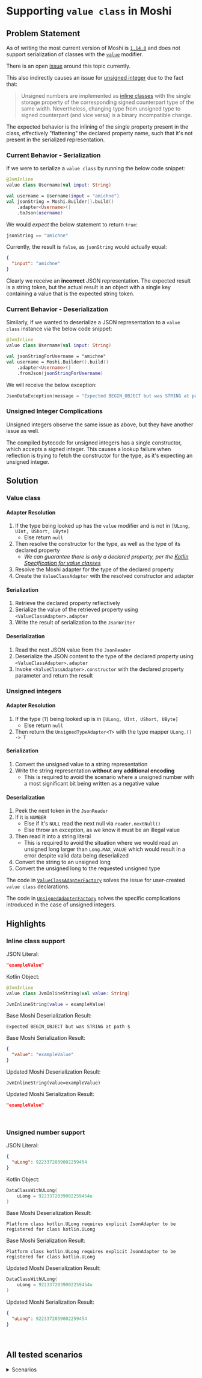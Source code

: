 # Supporting `value class` in Moshi

## Problem Statement

As of writing the most current version of Moshi is [`1.14.0`](https://github.com/square/moshi/releases/tag/1.14.0)
and does not support serialization of classes with the
[`value`](https://kotlinlang.org/docs/inline-classes.html) modifier.

There is an open [issue](https://github.com/square/moshi/issues/1170) around this topic currently.

This also indirectly causes an issue for [unsigned integer](https://kotlinlang.org/docs/unsigned-integer-types.html)
due to the fact that:
> Unsigned numbers are implemented as [inline classes](https://kotlinlang.org/docs/inline-classes.html)
> with the single storage property of the corresponding signed counterpart type of the same width.
> Nevertheless, changing type from unsigned type to signed counterpart (and vice versa) is a binary incompatible change.

The expected behavior is the inlining of the single property present in the class, effectively "flattening"
the declared property name, such that it's not present in the serialized representation.

### Current Behavior - Serialization

If we were to serialize a `value class` by running the below code snippet:

```kotlin
@JvmInline
value class Username(val input: String)

val username = Username(input = "amichne")
val jsonString = Moshi.Builder().build()
    .adapter<Username>()
    .toJson(username)
```

We would _expect_ the below statement to return `true`:

```kotlin
jsonString == "amichne"
```

Currently, the result is `false`, as `jsonString` would actually equal:

```json
{
  "input": "amichne"
}
```

Clearly we receive an **incorrect** JSON representation. The expected result is a string token, but the actual result
is an object with a single key containing a value that is the expected string token.

### Current Behavior - Deserialization

Similarly, if we wanted to deserialize a JSON representation to a `value class` instance via the below code snippet:

```kotlin
@JvmInline
value class Username(val input: String)

val jsonStringForUsername = "amichne"
val username = Moshi.Builder().build()
    .adapter<Username>()
    .fromJson(jsonStringForUsername)
```

We will receive the below exception:

```kotlin
JsonDataException(message = "Expected BEGIN_OBJECT but was STRING at path $")
```

### Unsigned Integer Complications

Unsigned integers observe the same issue as above, but they have another issue as well.

The compiled bytecode for unsigned integers has a single constructor, which accepts a signed integer.
This causes a lookup failure when reflection is trying to fetch the constructor for the type, as it's
expecting an unsigned integer.

## Solution

### Value class

#### Adapter Resolution

1. If the type being looked up has the `value` modifier and is not in `[ULong, UInt, UShort, UByte]`
    - Else return `null`
2. Then resolve the constructor for the type, as well as the type of its declared property
    - _We can guarantee there is only a declared property, per the
      [Kotlin Specification for value classes](https://kotlinlang.org/spec/declarations.html#value-class-declaration)_
3. Resolve the Moshi adapter for the type of the declared property
4. Create the `ValueClassAdapter` with the resolved constructor and adapter

#### Serialization

1. Retrieve the declared property reflectively
2. Serialize the value of the retrieved property using `<ValueClassAdapter>.adapter`
3. Write the result of serialization to the `JsonWriter`

#### Deserialization

1. Read the next JSON value from the `JsonReader`
2. Deserialize the JSON content to the type of the declared property using `<ValueClassAdapter>.adapter`
3. Invoke `<ValueClassAdapter>.constructor` with the declared property parameter and return the result

### Unsigned integers

#### Adapter Resolution

1. If the type (`T`) being looked up is in `[ULong, UInt, UShort, UByte]`
   - Else return `null`
2. Then return the `UnsignedTypeAdapter<T>` with the type mapper `ULong.() -> T`

#### Serialization
1. Convert the unsigned value to a string representation
2. Write the string representation **without any additional encoding**
   - This is required to avoid the scenario where a unsigned number with a most significant bit being written as a negative value

#### Deserialization
1. Peek the next token in the `JsonReader`
2. If it is `NUMBER`
   - Else if it's `NULL` read the next null via `reader.nextNull()`
   - Else throw an exception, as we know it must be an illegal value
3. Then read it into a string literal
   - This is required to avoid the situation where we would read an unsigned long larger than `Long.MAX_VALUE` which would result in a error despite valid data being deserialized
4. Convert the string to an unsigned long
5. Convert the unsigned long to the requested unsigned type



The code in [`ValueClassAdapterFactory`](./adapter/src/main/kotlin/io/amichne/moshi/extension/ValueClassAdapterFactory.kt)
solves the issue for user-created `value class` declarations.

The code in [`UnsignedAdapterFactory`](./adapter/src/main/kotlin/io/amichne/moshi/extension/UnsignedAdapterFactory.kt)
solves the specific complications introduced in the case of unsigned integers.

## Highlights

### Inline class support

JSON Literal:

```json
"exampleValue"
```

Kotlin Object:

```kotlin
@JvmInline
value class JvmInlineString(val value: String)

JvmInlineString(value = exampleValue)
```

Base Moshi Deserialization Result:

```
Expected BEGIN_OBJECT but was STRING at path $
```

Base Moshi Serialization Result:

```json
{
  "value": "exampleValue"
}
```

Updated Moshi Deserialization Result:

```
JvmInlineString(value=exampleValue)
```

Updated Moshi Serialization Result:

```json
"exampleValue"
```


<br>

### Unsigned number support

JSON Literal:

```json
{
  "uLong": 9223372039002259454
}
```

Kotlin Object:

```kotlin
DataClassWithULong(
    uLong = 9223372039002259454u
)
```

Base Moshi Deserialization Result:

```
Platform class kotlin.ULong requires explicit JsonAdapter to be registered for class kotlin.ULong
```

Base Moshi Serialization Result:

```
Platform class kotlin.ULong requires explicit JsonAdapter to be registered for class kotlin.ULong
```

Updated Moshi Deserialization Result:

```kotlin
DataClassWithULong(
    uLong = 9223372039002259454u
)
```

Updated Moshi Serialization Result:

```json
{
  "uLong": 9223372039002259454
}
```

<br>

## All tested scenarios

<details>

<summary>Scenarios</summary>

> <details>
>
> <summary>JvmInlineString</summary>
>
> > JSON Literal:
> > ```json
> > "exampleValue"
> > ```
> >
> > Kotlin Object:
> > ```
> > JvmInlineString(value=exampleValue)
> > ```
> >
> > Base Moshi Deserialization Result:
> > ```
> > Expected BEGIN_OBJECT but was STRING at path $
> > ```
> >
> > Base Moshi Serialization Result:
> > ```json
> > {"value":"exampleValue"}
> > ```
> >
> > Updated Moshi Deserialization Result:
> > ```
> > JvmInlineString(value=exampleValue)
> > ```
> >
> > Updated Moshi Serialization Result:
> > ```json
> > "exampleValue"
> > ```
>
> </details>
>
> <details>
>
> <summary>JvmInlineInt</summary>
>
> > JSON Literal:
> > ```json
> > 10
> > ```
> >
> > Kotlin Object:
> > ```
> > JvmInlineInt(value=10)
> > ```
> >
> > Base Moshi Deserialization Result:
> > ```
> > Expected BEGIN_OBJECT but was NUMBER at path $
> > ```
> >
> > Base Moshi Serialization Result:
> > ```json
> > {"value":10}
> > ```
> >
> > Updated Moshi Deserialization Result:
> > ```
> > JvmInlineInt(value=10)
> > ```
> >
> > Updated Moshi Serialization Result:
> > ```json
> > 10
> > ```
>
> </details>
>
> <details>
>
> <summary>JvmInlineDouble</summary>
>
> > JSON Literal:
> > ```json
> > 0.5
> > ```
> >
> > Kotlin Object:
> > ```
> > JvmInlineDouble(value=0.5)
> > ```
> >
> > Base Moshi Deserialization Result:
> > ```
> > Expected BEGIN_OBJECT but was NUMBER at path $
> > ```
> >
> > Base Moshi Serialization Result:
> > ```json
> > {"value":0.5}
> > ```
> >
> > Updated Moshi Deserialization Result:
> > ```
> > JvmInlineDouble(value=0.5)
> > ```
> >
> > Updated Moshi Serialization Result:
> > ```json
> > 0.5
> > ```
>
> </details>
>
> <details>
>
> <summary>JvmInlineComplexClass</summary>
>
> > JSON Literal:
> > ```json
> > {"stringValue":"a string","intValue":10}
> > ```
> >
> > Kotlin Object:
> > ```
> > JvmInlineComplexClass(value=ExampleNestedClass(stringValue=a string, intValue=10))
> > ```
> >
> > Base Moshi Deserialization Result:
> > ```
> > Required value 'value' missing at $
> > ```
> >
> > Base Moshi Serialization Result:
> > ```json
> > {"value":{"stringValue":"a string","intValue":10}}
> > ```
> >
> > Updated Moshi Deserialization Result:
> > ```
> > JvmInlineComplexClass(value=ExampleNestedClass(stringValue=a string, intValue=10))
> > ```
> >
> > Updated Moshi Serialization Result:
> > ```json
> > {"stringValue":"a string","intValue":10}
> > ```
>
> </details>
>
> <details>
>
> <summary>JvmInlineListInt</summary>
>
> > JSON Literal:
> > ```json
> > [0,2,99]
> > ```
> >
> > Kotlin Object:
> > ```
> > JvmInlineListInt(list=[0, 2, 99])
> > ```
> >
> > Base Moshi Deserialization Result:
> > ```
> > Expected BEGIN_OBJECT but was BEGIN_ARRAY at path $
> > ```
> >
> > Base Moshi Serialization Result:
> > ```json
> > {"list":[0,2,99]}
> > ```
> >
> > Updated Moshi Deserialization Result:
> > ```
> > JvmInlineListInt(list=[0, 2, 99])
> > ```
> >
> > Updated Moshi Serialization Result:
> > ```json
> > [0,2,99]
> > ```
>
> </details>
>
> <details>
>
> <summary>JvmInlineMapStringNullableInt</summary>
>
> > JSON Literal:
> > ```json
> > {"first":1,"missing":null}
> > ```
> >
> > Kotlin Object:
> > ```
> > JvmInlineMapStringNullableInt(map={first=1, missing=null})
> > ```
> >
> > Base Moshi Deserialization Result:
> > ```
> > Required value 'map' missing at $
> > ```
> >
> > Base Moshi Serialization Result:
> > ```json
> > {"map":{"first":1}}
> > ```
> >
> > Updated Moshi Deserialization Result:
> > ```
> > JvmInlineMapStringNullableInt(map={first=1, missing=null})
> > ```
> >
> > Updated Moshi Serialization Result:
> > ```json
> > {"first":1}
> > ```
>
> </details>
>
> <details>
>
> <summary>JvmInlineMapComplexClass</summary>
>
> > JSON Literal:
> > ```json
> > {"key":{"stringValue":"a string","intValue":10}}
> > ```
> >
> > Kotlin Object:
> > ```
> > JvmInlineMapComplexClass(parameterizedValue={key=JvmInlineComplexClass(value=ExampleNestedClass(stringValue=a string, intValue=10))})
> > ```
> >
> > Base Moshi Deserialization Result:
> > ```
> > Required value 'parameterizedValue' missing at $
> > ```
> >
> > Base Moshi Serialization Result:
> > ```json
> > {"parameterizedValue":{"key":{"value":{"stringValue":"a string","intValue":10}}}}
> > ```
> >
> > Updated Moshi Deserialization Result:
> > ```
> > JvmInlineMapComplexClass(parameterizedValue={key=JvmInlineComplexClass(value=ExampleNestedClass(stringValue=a string, intValue=10))})
> > ```
> >
> > Updated Moshi Serialization Result:
> > ```json
> > {"key":{"stringValue":"a string","intValue":10}}
> > ```
>
> </details>
>
> <details>
>
> <summary>JvmInlineString</summary>
>
> > JSON Literal:
> > ```json
> > "baseAppended"
> > ```
> >
> > Kotlin Object:
> > ```
> > JvmInlineString(value=baseAppended)
> > ```
> >
> > Base Moshi Deserialization Result:
> > ```
> > Expected BEGIN_OBJECT but was STRING at path $
> > ```
> >
> > Base Moshi Serialization Result:
> > ```json
> > {"value":"baseAppended"}
> > ```
> >
> > Updated Moshi Deserialization Result:
> > ```
> > JvmInlineString(value=baseAppended)
> > ```
> >
> > Updated Moshi Serialization Result:
> > ```json
> > "baseAppended"
> > ```
>
> </details>
>
> <details>
>
> <summary>JvmInlineNullableString</summary>
>
> > JSON Literal:
> > ```json
> > "notNull"
> > ```
> >
> > Kotlin Object:
> > ```
> > JvmInlineNullableString(value=notNull)
> > ```
> >
> > Base Moshi Deserialization Result:
> > ```
> > Expected BEGIN_OBJECT but was STRING at path $
> > ```
> >
> > Base Moshi Serialization Result:
> > ```json
> > {"value":"notNull"}
> > ```
> >
> > Updated Moshi Deserialization Result:
> > ```
> > JvmInlineNullableString(value=notNull)
> > ```
> >
> > Updated Moshi Serialization Result:
> > ```json
> > "notNull"
> > ```
>
> </details>
>
> <details>
>
> <summary>JvmInlineNullableString</summary>
>
> > JSON Literal:
> > ```json
> > null
> > ```
> >
> > Kotlin Object:
> > ```
> > JvmInlineNullableString(value=null)
> > ```
> >
> > Base Moshi Deserialization Result:
> > ```
> > null
> > ```
> >
> > Base Moshi Serialization Result:
> > ```json
> > {}
> > ```
> >
> > Updated Moshi Deserialization Result:
> > ```
> > JvmInlineNullableString(value=null)
> > ```
> >
> > Updated Moshi Serialization Result:
> > ```json
> > null
> > ```
>
> </details>
>
> <details>
>
> <summary>JvmInlineComplexClassWithParameterizedField</summary>
>
> > JSON Literal:
> > ```json
> > {"strings":["i","have","strings"],"ints":[5,10]}
> > ```
> >
> > Kotlin Object:
> > ```
> > JvmInlineComplexClassWithParameterizedField(value=ExampleNestedClassWithParameterizedField(strings=[i, have, strings], ints=[5, 10]))
> > ```
> >
> > Base Moshi Deserialization Result:
> > ```
> > Required value 'value' missing at $
> > ```
> >
> > Base Moshi Serialization Result:
> > ```json
> > {"value":{"strings":["i","have","strings"],"ints":[5,10]}}
> > ```
> >
> > Updated Moshi Deserialization Result:
> > ```
> > JvmInlineComplexClassWithParameterizedField(value=ExampleNestedClassWithParameterizedField(strings=[i, have, strings], ints=[5, 10]))
> > ```
> >
> > Updated Moshi Serialization Result:
> > ```json
> > {"strings":["i","have","strings"],"ints":[5,10]}
> > ```
>
> </details>
>
> <details>
>
> <summary>JvmInlineUInt</summary>
>
> > JSON Literal:
> > ```json
> > 99
> > ```
> >
> > Kotlin Object:
> > ```
> > JvmInlineUInt(unsignedValue=99)
> > ```
> >
> > Base Moshi Deserialization Result:
> > ```
> > Platform class kotlin.UInt requires explicit JsonAdapter to be registered for class kotlin.UInt unsignedValue for class io.amichne.moshi.extension.JvmInlineUInt
> > ```
> >
> > Base Moshi Serialization Result:
> > ```
> > Platform class kotlin.UInt requires explicit JsonAdapter to be registered for class kotlin.UInt unsignedValue for class io.amichne.moshi.extension.JvmInlineUInt
> > ```
> >
> > Updated Moshi Deserialization Result:
> > ```
> > JvmInlineUInt(unsignedValue=99)
> > ```
> >
> > Updated Moshi Serialization Result:
> > ```json
> > 99
> > ```
>
> </details>
>
> <details>
>
> <summary>DataClassWithULong</summary>
>
> > JSON Literal:
> > ```json
> > {"uLong":9223372039002259454}
> > ```
> >
> > Kotlin Object:
> > ```
> > DataClassWithULong(uLong=9223372039002259454)
> > ```
> >
> > Base Moshi Deserialization Result:
> > ```
> > Platform class kotlin.ULong requires explicit JsonAdapter to be registered for class kotlin.ULong uLong for class io.amichne.moshi.extension.DataClassWithULong
> > ```
> >
> > Base Moshi Serialization Result:
> > ```
> > Platform class kotlin.ULong requires explicit JsonAdapter to be registered for class kotlin.ULong uLong for class io.amichne.moshi.extension.DataClassWithULong
> > ```
> >
> > Updated Moshi Deserialization Result:
> > ```
> > DataClassWithULong(uLong=9223372039002259454)
> > ```
> >
> > Updated Moshi Serialization Result:
> > ```json
> > {"uLong":9223372039002259454}
> > ```
>
> </details>
>
> <details>
>
> <summary>DataClassWithUInt</summary>
>
> > JSON Literal:
> > ```json
> > {"uInt":2147516414}
> > ```
> >
> > Kotlin Object:
> > ```
> > DataClassWithUInt(uInt=2147516414)
> > ```
> >
> > Base Moshi Deserialization Result:
> > ```
> > Platform class kotlin.UInt requires explicit JsonAdapter to be registered for class kotlin.UInt uInt for class io.amichne.moshi.extension.DataClassWithUInt
> > ```
> >
> > Base Moshi Serialization Result:
> > ```
> > Platform class kotlin.UInt requires explicit JsonAdapter to be registered for class kotlin.UInt uInt for class io.amichne.moshi.extension.DataClassWithUInt
> > ```
> >
> > Updated Moshi Deserialization Result:
> > ```
> > DataClassWithUInt(uInt=2147516414)
> > ```
> >
> > Updated Moshi Serialization Result:
> > ```json
> > {"uInt":2147516414}
> > ```
>
> </details>
>
> <details>
>
> <summary>DataClassWithUShort</summary>
>
> > JSON Literal:
> > ```json
> > {"uShort":32894}
> > ```
> >
> > Kotlin Object:
> > ```
> > DataClassWithUShort(uShort=32894)
> > ```
> >
> > Base Moshi Deserialization Result:
> > ```
> > Platform class kotlin.UShort requires explicit JsonAdapter to be registered for class kotlin.UShort uShort for class io.amichne.moshi.extension.DataClassWithUShort
> > ```
> >
> > Base Moshi Serialization Result:
> > ```
> > Platform class kotlin.UShort requires explicit JsonAdapter to be registered for class kotlin.UShort uShort for class io.amichne.moshi.extension.DataClassWithUShort
> > ```
> >
> > Updated Moshi Deserialization Result:
> > ```
> > DataClassWithUShort(uShort=32894)
> > ```
> >
> > Updated Moshi Serialization Result:
> > ```json
> > {"uShort":32894}
> > ```
>
> </details>
>
> <details>
>
> <summary>DataClassWithUByte</summary>
>
> > JSON Literal:
> > ```json
> > {"uByte":137}
> > ```
> >
> > Kotlin Object:
> > ```
> > DataClassWithUByte(uByte=137)
> > ```
> >
> > Base Moshi Deserialization Result:
> > ```
> > Platform class kotlin.UByte requires explicit JsonAdapter to be registered for class kotlin.UByte uByte for class io.amichne.moshi.extension.DataClassWithUByte
> > ```
> >
> > Base Moshi Serialization Result:
> > ```
> > Platform class kotlin.UByte requires explicit JsonAdapter to be registered for class kotlin.UByte uByte for class io.amichne.moshi.extension.DataClassWithUByte
> > ```
> >
> > Updated Moshi Deserialization Result:
> > ```
> > DataClassWithUByte(uByte=137)
> > ```
> >
> > Updated Moshi Serialization Result:
> > ```json
> > {"uByte":137}
> > ```
>
> </details>
>
> <details>
>
> <summary>DataClassWithUIntAndString</summary>
>
> > JSON Literal:
> > ```json
> > {"stringValue":"foo","unsignedValue":2147516414}
> > ```
> >
> > Kotlin Object:
> > ```
> > DataClassWithUIntAndString(stringValue=foo, unsignedValue=2147516414)
> > ```
> >
> > Base Moshi Deserialization Result:
> > ```
> > Platform class kotlin.UInt requires explicit JsonAdapter to be registered for class kotlin.UInt unsignedValue for class io.amichne.moshi.extension.DataClassWithUIntAndString
> > ```
> >
> > Base Moshi Serialization Result:
> > ```
> > Platform class kotlin.UInt requires explicit JsonAdapter to be registered for class kotlin.UInt unsignedValue for class io.amichne.moshi.extension.DataClassWithUIntAndString
> > ```
> >
> > Updated Moshi Deserialization Result:
> > ```
> > DataClassWithUIntAndString(stringValue=foo, unsignedValue=2147516414)
> > ```
> >
> > Updated Moshi Serialization Result:
> > ```json
> > {"stringValue":"foo","unsignedValue":2147516414}
> > ```
>
> </details>
</details>
